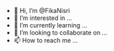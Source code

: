 - 👋 Hi, I’m @FikaNisri
- 👀 I’m interested in ...
- 🌱 I’m currently learning ...
- 💞️ I’m looking to collaborate on ...
- 📫 How to reach me ...

<!---
FikaNisri/FikaNisri is a ✨ special ✨ repository because its `README.md` (this file) appears on your GitHub profile.
You can click the Preview link to take a look at your changes.
--->
